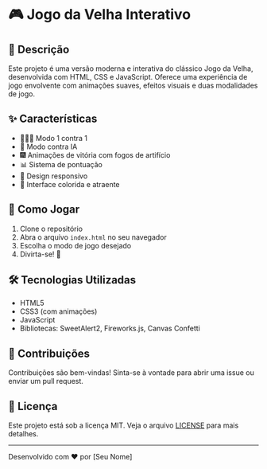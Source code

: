 # 🎮 Jogo da Velha Interativo

## 📝 Descrição

Este projeto é uma versão moderna e interativa do clássico Jogo da Velha, desenvolvida com HTML, CSS e JavaScript. Oferece uma experiência de jogo envolvente com animações suaves, efeitos visuais e duas modalidades de jogo.

## ✨ Características

- 🧑‍🤝‍🧑 Modo 1 contra 1
- 🤖 Modo contra IA
- 🎆 Animações de vitória com fogos de artifício
- 📊 Sistema de pontuação
- 📱 Design responsivo
- 🌈 Interface colorida e atraente

## 🚀 Como Jogar

1. Clone o repositório
2. Abra o arquivo `index.html` no seu navegador
3. Escolha o modo de jogo desejado
4. Divirta-se! 🎉

## 🛠️ Tecnologias Utilizadas

- HTML5
- CSS3 (com animações)
- JavaScript
- Bibliotecas: SweetAlert2, Fireworks.js, Canvas Confetti

## 🤝 Contribuições

Contribuições são bem-vindas! Sinta-se à vontade para abrir uma issue ou enviar um pull request.

## 📄 Licença

Este projeto está sob a licença MIT. Veja o arquivo [LICENSE](LICENSE) para mais detalhes.

---

Desenvolvido com ❤️ por [Seu Nome]
